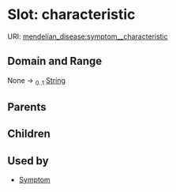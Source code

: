 
# Slot: characteristic




URI: [mendelian_disease:symptom__characteristic](http://w3id.org/ontogpt/mendelian_disease/symptom__characteristic)


## Domain and Range

None &#8594;  <sub>0..1</sub> [String](types/String.md)

## Parents


## Children


## Used by

 * [Symptom](Symptom.md)
